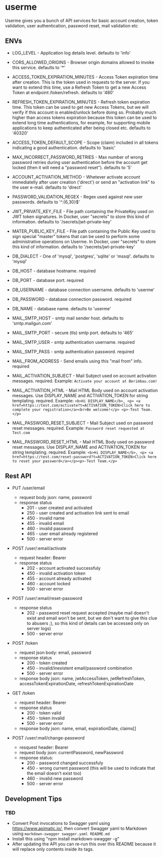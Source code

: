 # userme
Userme gives you a bunch of API services for basic account creation, token validation, user authentication, password reset, mail validation etc

## ENVs

* LOG_LEVEL - Application log details level. defaults to 'info'
* CORS_ALLOWED_ORIGINS - Browser origin domains allowed to invoke this service. defaults to '*'
* ACCESS_TOKEN_EXPIRATION_MINUTES - Access Token expiration time after creation. This is the token used in requests to the server. If you want to extend this time, use a Refresh Token to get a new Access Token at endpoint /token/refresh. defaults to '480'
* REFRESH_TOKEN_EXPIRATION_MINUTES - Refresh token expiration time. This token can be used to get new Access Tokens, but we will verify if this account is enabled/unlock before doing so. Probably much higher than access tokens expiration because this token can be used to extend long time authentications, for example, for supporting mobile applications to keep authenticated after being closed etc. defaults to '40320'
* ACCESS_TOKEN_DEFAULT_SCOPE - Scope (claim) included in all tokens indicating a good authentication. defaults to 'basic'
* MAX_INCORRECT_PASSWORD_RETRIES - Max number of wrong password retries during user authentication before the account get locked (then it will need a "password reset"). defaults to '5'
* ACCOUNT_ACTIVATION_METHOD - Whetever activate account immediatelly after user creation ('direct') or send an "activation link" to the user e-mail. defaults to 'direct'
* PASSWORD_VALIDATION_REGEX - Regex used against new user passwords. defaults to '^.{6,30}$'
* JWT_PRIVATE_KEY_FILE - File path containing the PrivateKey used on JWT token signatures. In Docker, user "secrets" to store this kind of information. defaults to '/secrets/jwt-private-key'
* MATER_PUBLIC_KEY_FILE - File path containing the Public Key used to sign special "master" tokens that can be used to perform some administrative operations on Userme. In Docker, user "secrets" to store this kind of information. defaults to '/secrets/jwt-private-key'

* DB_DIALECT - One of 'mysql', 'postgres', 'sqlite' or 'mssql'. defaults to 'mysql'
* DB_HOST - database hostname. required
* DB_PORT - database port. required
* DB_USERNAME - database connection username. defaults to 'userme'
* DB_PASSWORD - database connection password. required
* DB_NAME - database name. defaults to 'userme'

* MAIL_SMTP_HOST - smtp mail sender host. defaults to 'smtp.mailgun.com'
* MAIL_SMTP_PORT - secure (tls) smtp port. defaults to '465'
* MAIL_SMTP_USER - smtp authentication username. required
* MAIL_SMTP_PASS - smtp authentication password. required
* MAIL_FROM_ADDRESS - Send emails using this "mail from" info. required
* MAIL_ACTIVATION_SUBJECT - Mail Subject used on account activation messages. required. Example: ```Activate your account at Berimbau.com!```
* MAIL_ACTIVATION_HTML - Mail HTML Body used on account activation messages. Use DISPLAY_NAME and ACTIVATION_TOKEN for string templating. required. Example: ```<b>Hi DISPLAY_NAME</b>, <p> <a href=https://test.com/activate?t=ACTIVATION_TOKEN>Click here to complete your registration</a><br>Be welcome!</p> <p>-Test Team.</p>```
* MAIL_PASSWORD_RESET_SUBJECT - Mail Subject used on password reset messages. required. Example: ```Password reset requested at Test.com```
* MAIL_PASSWORD_RESET_HTML - Mail HTML Body used on password reset messages. Use DISPLAY_NAME and ACTIVATION_TOKEN for string templating. required. Example: ```<b>Hi DISPLAY_NAME</b>, <p> <a href=https://test.com/reset-password?t=ACTIVATION_TOKEN>Click here to reset your password</a></p><p>-Test Team.</p>```

## Rest API

* PUT /user/email
  * request body json: name, password
  * response status
    * 201 - user created and activated
    * 250 - user created and activation link sent to email
    * 450 - invalid name
    * 455 - invalid email
    * 460 - invalid password
    * 465 - user email already registered
    * 500 - server error

* POST /user/:email/activate
  * request header: Bearer <activation token>
  * response status
    * 202 - account activated successfuly
    * 450 - invalid activation token
    * 455 - account already activated
    * 460 - account locked
    * 500 - server error

* POST /user/:email/reset-password
  * response status
    * 202 - password reset request accepted (maybe mail doesn't exist and email won't be sent, but we don't want to give this clue to abusers ;), so this kind of details can be accessed only on server logs)
    * 500 - server error

* POST /token
  * request json body: email, password
  * response status
    * 200 - token created
    * 450 - invalid/inexistent email/password combination
    * 500 - server error
  * response body json: name, jwtAccessToken, jwtRefreshToken, accessTokenExpirationDate, refreshTokenExpirationDate

* GET /token
  * request header: Bearer <access token>
  * response status
    * 200 - token valid
    * 450 - token invalid
    * 500 - server error
  * response body json: name, email, expirationDate, claims[]

* POST /user/:mail/change-password
  * resquest header: Bearer <access token>
  * request body json: currentPassword, newPassword
  * response status:
    * 200 - password changed successfuly
    * 450 - wrong current password (this will be used to indicate that the email doesn't exist too)
    * 460 - invalid new password
    * 500 - server error

## Development Tips

### TBD

* Convert Post invocations to Swagger yaml using https://www.apimatic.io/, then convert Swagger yaml to Markdown using 
```markdown-swagger swagger.yaml README.md``` 
* Install this using "npm install markdown-swagger -g"
* After updating the API you can re-run this over this README because it will replace only contents inside its tags.
